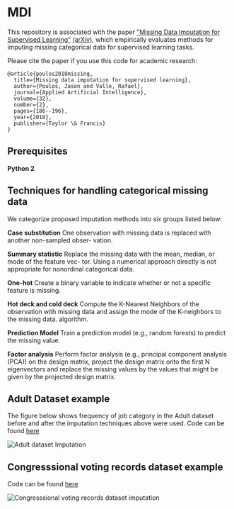 # MDI

This repository is associated with the paper ["Missing Data Imputation for Supervised Learning"](https://doi.org/10.1080/08839514.2018.1448143) [(arXiv)](https://arxiv.org/abs/1610.09075), which empirically evaluates methods for imputing missing categorical data for supervised learning tasks.

Please cite the paper if you use this code for academic research:

```
@article{poulos2018missing,
  title={Missing data imputation for supervised learning},
  author={Poulos, Jason and Valle, Rafael},
  journal={Applied Artificial Intelligence},
  volume={32},
  number={2},
  pages={186--196},
  year={2018},
  publisher={Taylor \& Francis}
}
```
## Prerequisites

**Python 2**

## Techniques for handling categorical missing data
We categorize proposed imputation methods into six groups listed below:

**Case substitution**
One observation with missing data is replaced with another non-sampled obser- vation.

**Summary statistic**
Replace the missing data with the mean, median, or mode of the feature vec- tor. Using a numerical approach directly is not appropriate for nonordinal categorical data.

**One-hot**
Create a binary variable to indicate whether or not a specific feature is missing.

**Hot deck and cold deck**
Compute the K-Nearest Neighbors of the observation with missing data and assign the mode of the K-neighbors to the missing data. algorithm.

**Prediction Model**
Train a prediction model (e.g., random forests) to predict the missing value.

**Factor analysis**
Perform factor analysis (e.g., principal component analysis (PCA)) on the design matrix, project the design matrix onto the first N eigenvectors and replace the missing values by the values that might be given by the projected design matrix.

## Adult Dataset example ##
The figure below shows frequency of job category in the Adult dataset before
and after the imputation techniques above were used. Code can be found [here](example_adult.py)

![Adult dataset Imputation](images/adult_hist.png)

## Congresssional voting records dataset example ##
Code can be found [here](example_votes.py)

![Congresssional voting records dataset imputation](images/votes_hist.png)